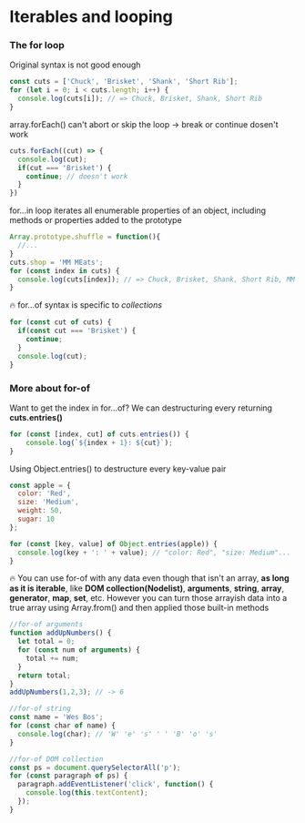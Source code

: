 # Iterables and looping

### The for loop

Original syntax is not good enough

  ```javascript
  const cuts = ['Chuck', 'Brisket', 'Shank', 'Short Rib'];
  for (let i = 0; i < cuts.length; i++) {
    console.log(cuts[i]); // => Chuck, Brisket, Shank, Short Rib
  }
  ```

array.forEach() can't abort or skip the loop -> break or continue dosen't work

  ```javascript
  cuts.forEach((cut) => {
    console.log(cut);
    if(cut === 'Brisket') {
      continue; // doesn't work
    }
  })
  ```

for...in loop iterates all enumerable properties of an object, including methods or properties added to the prototype

```javascript
Array.prototype.shuffle = function(){
  //...
}
cuts.shop = 'MM MEats';
for (const index in cuts) {
  console.log(cuts[index]); // => Chuck, Brisket, Shank, Short Rib, MM MEats, function(){...}
}
```

:fire: for...of syntax is specific to *collections*

```javascript
for (const cut of cuts) {
  if(const cut === 'Brisket') {
    continue;
  }
  console.log(cut);
}
```

### More about for-of

Want to get the index in for...of? We can destructuring every returning **cuts.entries()**

```javascript
for (const [index, cut] of cuts.entries()) {
    console.log(`${index + 1}: ${cut}`);
}
```

Using Object.entries() to destructure every key-value pair
  
```javascript
const apple = {
  color: 'Red',
  size: 'Medium',
  weight: 50,
  sugar: 10
};

for (const [key, value] of Object.entries(apple)) {
  console.log(key + ': ' + value); // "color: Red", "size: Medium"...
}
```

:fire: You can use for-of with any data even though that isn't an array, **as long as it is iterable**, like **DOM collection(Nodelist)**, **arguments**, **string**, **array**, **generator**, **map**, **set**, etc. However you can turn those arrayish data into a true array using Array.from() and then applied those built-in methods

```javascript
//for-of arguments
function addUpNumbers() {
  let total = 0;
  for (const num of arguments) {
    total += num;
  }
  return total;
}
addUpNumbers(1,2,3); // -> 6

//for-of string
const name = 'Wes Bos';
for (const char of name) {
  console.log(char); // 'W' 'e' 's' ' ' 'B' 'o' 's'
}

//for-of DOM collection
const ps = document.querySelectorAll('p');
for (const paragraph of ps) {
  paragraph.addEventListener('click', function() {
    console.log(this.textContent);
  });
}
```
